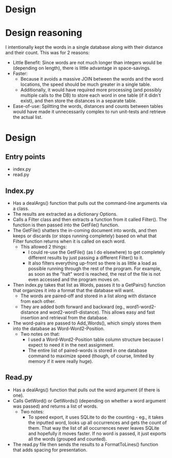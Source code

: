 # Design

# Design reasoning
I intentionally kept the words in a single database along with their distance and their count. This was for 2 reasons:
- Little Benefit: Since words are not much longer than integers would be (depending on length), there is little advantage in space-savings.
- Faster: 
    - Because it avoids a massive JOIN between the words and the word locations, the speed should be much greater in a single table.
    - Additionally, it would have required more processing (and possibly multiple calls to the DB) to store each word in one table (if it didn't exist), and then store the distances in a separate table.
- Ease-of-use: Splitting the words, distances and counts between tables would have made it unnecessarily complex to run unit-tests and retrieve the actual list.


# Design
## Entry points
- index.py
- read.py

## Index.py
- Has a dealArgs() function that pulls out the command-line arguments via a class.
- The results are extracted as a dictionary Options.
- Calls a Filter class and then extracts a function from it called Filter().
The function is then passed into the GetFile() function. 
- The GetFile() shatters the in-coming document into words, and then keeps or discards (or stops running completely) based on what that Filter function returns when it is called on each word.
    - This allowed 2 things:
        - I could re-use the GetFile() (as I do elsewhere) to get completely different results by just passing a different Filter() to it.
        - It also filters everything up-front so there is as little a load as possible running through the rest of the program. For example, as soon as the "halt" word is reached, the rest of the file is not even accessed and the program moves on.
- Then index.py takes that list as Words, passes it to a GetPairs() function that organizes it into a format that the database will want.
    - The words are paired-off and stored in a list along with distance from each other.
    - They are added both forward and backward (eg., word1-word2-distance and word2-word1-distance).
    This allows easy and fast insertion and retrieval from the database.
- The word-pairs are passed to Add_Words(), which simply stores them into the database as Word-Word2-Position.
    - Two notes on that:
        - I used a Word-Word2-Position table column structure because I expect to need it in the next assignment.
        - The entire list of paired-words is stored in one database command to maximize speed (though, of course, limited by memory if it were really huge). 

## Read.py
- Has a dealArgs() function that pulls out the word argument (if there is one).
- Calls GetWord() or GetWords() (depending on whether a word argument was passed) and returns a list of words.
    - Two notes:
        - To speed export, it uses SQLite to do the counting - eg., it takes the inputted word, looks up all occurrences and gets the count of them. That way the list of all occurrences never leaves SQLite and hopefully it moves faster.
        If no word is passed, it just exports all the words (grouped and counted).
- The read.py file then sends the results to a FormatToLines() function that adds spacing for presentation.

